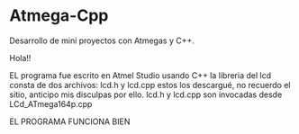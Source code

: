 # Atmega-Cpp
Desarrollo de mini proyectos con Atmegas y C++.

Hola!!

EL programa fue escrito en Atmel Studio usando C++
la libreria del lcd consta de dos archivos: lcd.h y lcd.cpp estos los descargué, no recuerdo el sitio, anticipo mis disculpas por ello.
lcd.h y lcd.cpp son invocadas desde LCd_ATmega164p.cpp

EL PROGRAMA FUNCIONA BIEN
